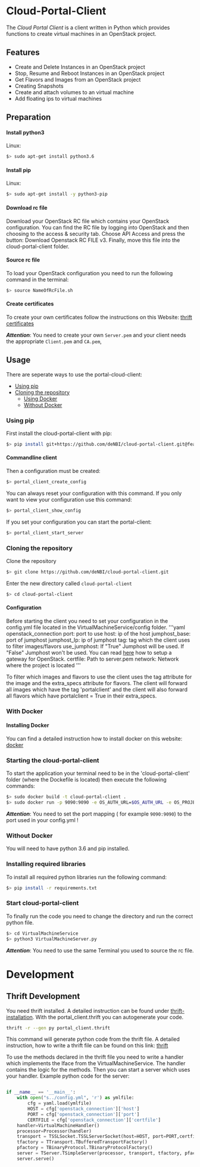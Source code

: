 # Cloud-Portal-Client
The *Cloud Portal Client* is a client written in Python which provides functions to create virtual machines in an OpenStack project.

## Features

 - Create and Delete Instances in an OpenStack project
 - Stop, Resume and Reboot Instances in an OpenStack project
 - Get Flavors and Images from an OpenStack project
 - Creating Snapshots
 - Create and attach volumes to an virtual machine
 - Add floating ips to virtual machines

## Preparation

#### Install python3

Linux:
~~~BASH
$> sudo apt-get install python3.6
~~~



#### Install pip
Linux:
~~~BASH
$> sudo apt-get install -y python3-pip
~~~

#### Download rc file

Download your OpenStack RC file which contains your OpenStack configuration.
You can find the RC file by logging into OpenStack and
then choosing to the access & security tab.
Choose API Access and press the button: Download Openstack RC FILE v3.
Finally, move this file into the cloud-portal-client folder.

#### Source rc file
To load your OpenStack configuration you need to run the following command in the terminal:

 ~~~BASH
$> source NameOfRcFile.sh
~~~

#### Create certificates

To create your own certificates follow the instructions on this Website: [thrift certificates](https://thrift.apache.org/test/keys)

_**Attention**_: You need to create your own `Server.pem` and your client needs the appropriate `Client.pem` and `CA.pem`,

## Usage
There are seperate ways to use the portal-cloud-client:

* [Using pip](#using-pip)
* [Cloning the repository](#cloning-the-repository)
    * [Using Docker](#with-docker)
    * [Without Docker](#without-docker)




### Using pip
First install the cloud-portal-client with pip:

 ~~~BASH
$> pip install git+https://github.com/deNBI/cloud-portal-client.git@feature/docs_makefile
~~~

#### Commandline client

Then a configuration must be created:

 ~~~BASH
$> portal_client_create_config
~~~

You can always reset your configuration with this command.
If you only want to view your configuration use this command:

 ~~~BASH
$> portal_client_show_config
~~~

If you set your configuration you can start the portal-client:

 ~~~BASH
$> portal_client_start_server
~~~



### Cloning the repository

Clone the repository
~~~BASH
$> git clone https://github.com/deNBI/cloud-portal-client.git
~~~

Enter the new directory called `cloud-portal-client`

~~~BASH
$> cd cloud-portal-client
~~~

#### Configuration

Before starting the client you need to set your configuration in the config.yml file located in the VirtualMachineService/config folder.
'''yaml
openstack_connection
    port: port to use
    host: ip of the host
    jumphost_base: port of jumphost
    jumphost_Ip: ip of jumphost
    tag: tag which the client uses to filter images/flavors
    use_jumphost: If "True" Jumphost will be used. If "False" Jumphost won't be used. You can read [here](ProjectGateway.md) how to setup a gateway for OpenStack.
    certfile: Path to server.pem
    network: Network where the project is located
'''


To filter which images and flavors to use the client uses the tag attribute for the image and the extra_specs attribute for flavors.
The client will forward all images which have the tag 'portalclient' and the client will also forward all flavors which have portalclient = True in their extra_specs.


### With Docker
#### Installing Docker

You can find a detailed instruction how to install docker on this website: [docker](https://docs.docker.com/engine/installation/linux/docker-ce/ubuntu/#install-docker-ce)



### Starting the cloud-portal-client

To start the application your terminal need to be in the 'cloud-portal-client' folder (where the Dockefile is located) then execute the following commands:
~~~BASH
$> sudo docker build -t cloud-portal-client .
$> sudo docker run -p 9090:9090 -e OS_AUTH_URL=$OS_AUTH_URL -e OS_PROJECT_ID=$OS_PROJECT_ID -e OS_PROJECT_NAME=$OS_PROJECT_NAME -e OS_USERNAME=$OS_USERNAME -e OS_PASSWORD=$OS_PASSWORD -e OS_USER_DOMAIN_NAME=$OS_USER_DOMAIN_NAME -it cloud-portal-client python3 VirtualMachineServer.py
~~~
_**Attention**_: You need to set the port mapping ( for example `9090:9090`) to the port used in your config.yml !


###  Without Docker
You will need to have python 3.6 and pip installed.


### Installing required libraries

To install all required python libraries run the following command:
 ~~~BASH
$> pip install -r requirements.txt
~~~

### Start cloud-portal-client
To finally run the code you need to change the directory and run the correct python file.

 ~~~BASH
$> cd VirtualMachineService
$> python3 VirtualMachineServer.py 
~~~

_**Attention**_: You need to use the same Terminal you used to source the rc file.



# Development
## Thrift Development
You need thrift installed.
A detailed instruction can be found under [thrift-installation](http://thrift-tutorial.readthedocs.io/en/latest/installation.html).
With the portal_client.thrift you can autogenerate your code.

~~~BASH
thrift -r --gen py portal_client.thrift
~~~

This command will generate python code from the thrift file.
A detailed instruction, how to write a thrift file can be found on this link: [thrift](http://thrift-tutorial.readthedocs.io/en/latest/usage-example.html#generating-code-with-thrift)

To use the methods declared in the thrift file you need to write a handler which implements the Iface from the VirtualMachineService. The handler contains the logic for the methods.
Then you can start a server which uses your handler.
Example python code for the server:
```python

if __name__ == '__main__':
    with open("s../config.yml", 'r') as ymlfile:
        cfg = yaml.load(ymlfile)
        HOST = cfg['openstack_connection']['host']
        PORT = cfg['openstack_connection']['port']
        CERTFILE = cfg['openstack_connection']['certfile']
    handler=VirtualMachineHandler()
    processor=Processor(handler)
    transport = TSSLSocket.TSSLServerSocket(host=HOST, port=PORT,certfile=CERTFILE)
    tfactory = TTransport.TBufferedTransportFactory()
    pfactory = TBinaryProtocol.TBinaryProtocolFactory()
    server = TServer.TSimpleServer(processor, transport, tfactory, pfactory)
    server.serve()
```



